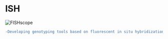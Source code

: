 # ISH
![FISHscope](https://lh3.googleusercontent.com/proxy/XZYNwUssG4PvuXw9MmOoD0GL3JreFEg8p1IKl8zrIf9AgYy78NBD5LzjMRPeIIqN_YFr2-RUmr81tsotZYs4vIVIkM8ad8tzt7sFXvI5SkGlL-M8c0VP5coPY4nfinpKe-zmCaAes3f_6VJJq3bBLP4_JSr8zk4rnpbgFhJ5SnMHPpuxgFGBLOdA_Pw)

```diff
-Developing genotyping tools based on fluorescent in situ hybridization
